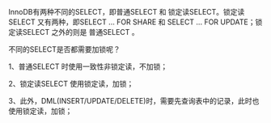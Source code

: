 InnoDB有两种不同的SELECT，即普通SELECT 和 锁定读SELECT。锁定读SELECT 又有两种，即SELECT ... FOR SHARE 和 SELECT ... FOR UPDATE；锁定读SELECT 之外的则是 普通SELECT 。

不同的SELECT是否都需要加锁呢？

1、普通SELECT 时使用一致性非锁定读，不加锁；

2、锁定读SELECT 使用锁定读，加锁；

3、此外，DML(INSERT/UPDATE/DELETE)时，需要先查询表中的记录，此时也使用锁定读，加锁；



